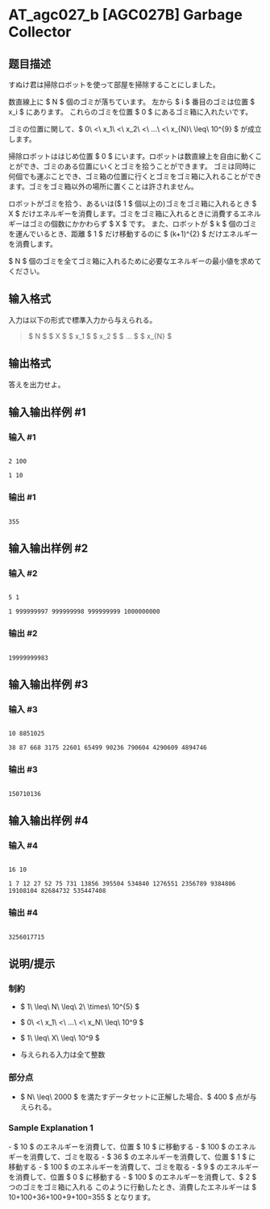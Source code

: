 # AT_agc027_b [AGC027B] Garbage Collector

## 题目描述

[problemUrl]: https://atcoder.jp/contests/agc027/tasks/agc027_b

すぬけ君は掃除ロボットを使って部屋を掃除することにしました。

数直線上に $ N $ 個のゴミが落ちています。 左から $ i $ 番目のゴミは位置 $ x_i $ にあります。 これらのゴミを位置 $ 0 $ にあるゴミ箱に入れたいです。

ゴミの位置に関して、$ 0\ <\ x_1\ <\ x_2\ <\ ...\ <\ x_{N}\ \leq\ 10^{9} $ が成立します。

掃除ロボットははじめ位置 $ 0 $ にいます。ロボットは数直線上を自由に動くことができ、ゴミのある位置にいくとゴミを拾うことができます。 ゴミは同時に何個でも運ぶことでき、ゴミ箱の位置に行くとゴミをゴミ箱に入れることができます。ゴミをゴミ箱以外の場所に置くことは許されません。

ロボットがゴミを拾う、あるいは($ 1 $ 個以上の)ゴミをゴミ箱に入れるとき $ X $ だけエネルギーを消費します。ゴミをゴミ箱に入れるときに消費するエネルギーはゴミの個数にかかわらず $ X $ です。 また、ロボットが $ k $ 個のゴミを運んでいるとき、距離 $ 1 $ だけ移動するのに $ (k+1)^{2} $ だけエネルギーを消費します。

$ N $ 個のゴミを全てゴミ箱に入れるために必要なエネルギーの最小値を求めてください。

## 输入格式

入力は以下の形式で標準入力から与えられる。

> $ N $ $ X $ $ x_1 $ $ x_2 $ $ ... $ $ x_{N} $

## 输出格式

答えを出力せよ。

## 输入输出样例 #1

### 输入 #1

```
2 100
1 10
```

### 输出 #1

```
355
```

## 输入输出样例 #2

### 输入 #2

```
5 1
1 999999997 999999998 999999999 1000000000
```

### 输出 #2

```
19999999983
```

## 输入输出样例 #3

### 输入 #3

```
10 8851025
38 87 668 3175 22601 65499 90236 790604 4290609 4894746
```

### 输出 #3

```
150710136
```

## 输入输出样例 #4

### 输入 #4

```
16 10
1 7 12 27 52 75 731 13856 395504 534840 1276551 2356789 9384806 19108104 82684732 535447408
```

### 输出 #4

```
3256017715
```

## 说明/提示

### 制約

- $ 1\ \leq\ N\ \leq\ 2\ \times\ 10^{5} $
- $ 0\ <\ x_1\ <\ ...\ <\ x_N\ \leq\ 10^9 $
- $ 1\ \leq\ X\ \leq\ 10^9 $
- 与えられる入力は全て整数

### 部分点

- $ N\ \leq\ 2000 $ を満たすデータセットに正解した場合、$ 400 $ 点が与えられる。

### Sample Explanation 1

\- $ 10 $ のエネルギーを消費して、位置 $ 10 $ に移動する - $ 100 $ のエネルギーを消費して、ゴミを取る - $ 36 $ のエネルギーを消費して、位置 $ 1 $ に移動する - $ 100 $ のエネルギーを消費して、ゴミを取る - $ 9 $ のエネルギーを消費して、位置 $ 0 $ に移動する - $ 100 $ のエネルギーを消費して、$ 2 $ つのゴミをゴミ箱に入れる このように行動したとき、消費したエネルギーは $ 10+100+36+100+9+100=355 $ となります。